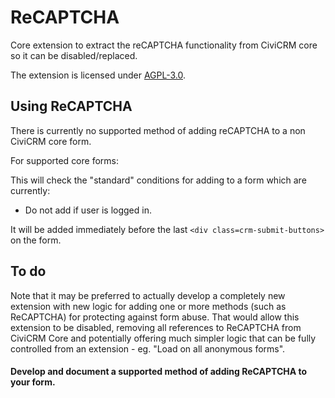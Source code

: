 # ReCAPTCHA

Core extension to extract the reCAPTCHA functionality from CiviCRM core so it can be disabled/replaced.

The extension is licensed under [AGPL-3.0](LICENSE.txt).


## Using ReCAPTCHA

There is currently no supported method of adding reCAPTCHA to a non CiviCRM core form.

For supported core forms:

This will check the "standard" conditions for adding to a form which are currently:
* Do not add if user is logged in.

It will be added immediately before the last `<div class=crm-submit-buttons>` on the form.

## To do

Note that it may be preferred to actually develop a completely new extension with new logic
for adding one or more methods (such as ReCAPTCHA) for protecting against form abuse.
That would allow this extension to be disabled, removing all references to ReCAPTCHA from
CiviCRM Core and potentially offering much simpler logic that can be fully controlled from an
extension - eg. "Load on all anonymous forms".

#### Develop and document a supported method of adding ReCAPTCHA to your form.
